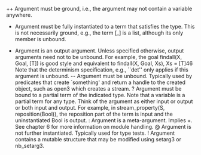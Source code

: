   ++ Argument must be ground, i.e., the argument
     may not contain a variable anywhere.
  +  Argument must be fully instantiated to
     a term that satisfies the type. This is not
     necessarily ground, e.g., the term [_] is a
     list, although its only member is unbound.
  -  Argument is an output argument. Unless
     specified otherwise, output arguments need not
     to be unbound. For example, the goal findall(X,
     Goal, [T]) is good style and equivalent to
     findall(X, Goal, Xs), Xs = [T]46 Note that
     the determinism specification, e.g., ``det''
     only applies if this argument is unbound.
  -- Argument must be unbound. Typically used by
     predicates that create `something' and return
     a handle to the created object, such as open3
     which creates a stream.
  ?  Argument must be bound to a partial term
     of the indicated type. Note that a variable
     is a partial term for any type. Think of
     the argument as either input or output
     or both input and output. For example, in
     stream_property(S, reposition(Bool)), the
     reposition part of the term is input and the
     uninstantiated Bool is output.
  :  Argument is a meta-argument. Implies
     +. See chapter 6 for more information on
     module handling.
  @  Argument is not further
     instantiated. Typically used for type tests.
  !  Argument contains a mutable structure that
     may be modified using setarg3 or nb_setarg3.
